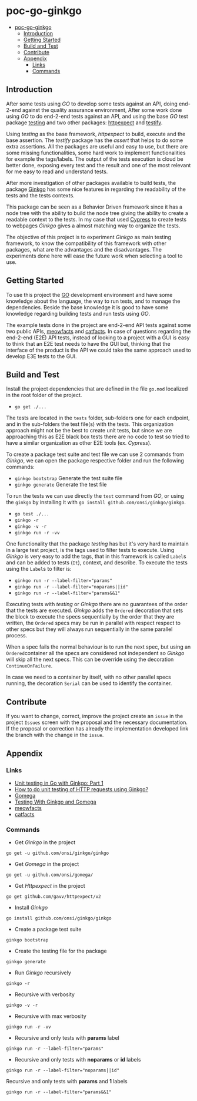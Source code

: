 # poc-go-ginkgo
<!-- TOC -->

- [poc-go-ginkgo](#poc-go-ginkgo)
    - [Introduction](#introduction)
    - [Getting Started](#getting-started)
    - [Build and Test](#build-and-test)
    - [Contribute](#contribute)
    - [Appendix](#appendix)
        - [Links](#links)
        - [Commands](#commands)

<!-- /TOC -->
## Introduction
After some tests using *GO* to develop some tests against an API, doing end-2-end against the quality assurance environment, 
After some work done using *GO* to do end-2-end tests against an API, and using the base *GO* test package [testing](https://pkg.go.dev/testing) and two other packages: [httpexpect](https://pkg.go.dev/github.com/gavv/httpexpect/v2) and [testify](https://pkg.go.dev/github.com/stretchr/testify/assert).

Using *testing* as the base framework, *httpexpect* to build, execute and the base assertion. The *testify* package has the *assert* that helps to do some extra assertions. All the packages are useful and easy to use, but there are some missing functionalities, some hard work to implement functionalities for example the tags/labels. The output of the tests execution is cloud be better done, exposing every test and the result and one of the most relevant for me easy to read and understand tests.

After more investigation of other packages available to build tests, the package [Ginkgo](https://onsi.github.io/ginkgo/) has some nice features in regarding the readability of the tests and the tests contexts.

This package can be seen as a Behavior Driven framework since it has a node tree with the ability to build the node tree giving the ability to create a readable context to the tests. In my case that used [Cypress](https://www.cypress.io/) to create tests to webpages *Ginkgo* gives a almost matching way to organize the tests.

The objective of this project is to experiment *Ginkgo* as main testing framework, to know the compatibility of this framework with other packages, what are the advantages and the disadvantages. The experiments done here will ease the future work when selecting a tool to use.

## Getting Started
To use this project the [GO](https://go.dev/) development environment and have some knowledge about the language, the way to run tests, and to manage the dependencies. Beside the base knowledge it is good to have some knowledge regarding building tests and run tests using *GO*.

The example tests done in the project are end-2-end API tests against some two public APIs, [meowfacts](https://github.com/wh-iterabb-it/meowfacts) and [catfacts](https://alexwohlbruck.github.io/cat-facts/docs/endpoints/facts.html). In case of questions regarding the end-2-end (E2E) API tests, instead of looking to a project with a GUI is easy to think that an E2E test needs to have the GUI but, thinking that the interface of the product is the API we could take the same approach used to develop E3E tests to the GUI.

## Build and Test
Install the project dependencies that are defined in the file `go.mod` localized in the root folder of the project.
- `go get ./...`

The tests are located in the `tests` folder, sub-folders one for each endpoint, and in the sub-folders the test file(s) with the tests. This organization approach might not be the best to create unit tests, but since we are approaching this as E2E black box tests there are no code to test so tried to have a similar organization as other E2E tools (ex. *Cypress*).

To create a package test suite and test file we can use 2 commands from *Ginkgo*, we can open the package respective folder and run the following commands:
- `ginkgo bootstrap` Generate the test suite file
- `ginkgo generate` Generate the test file

To run the tests we can use directly the `test` command from *GO*, or using the `ginkgo` by installing it with `go install github.com/onsi/ginkgo/ginkgo`.

- `go test ./...`
- `ginkgo -r`
- `ginkgo -v -r`
- `ginkgo run -r -vv`

One functionality that the package *testing* has but it's very hard to maintain in a large test project, is the tags used to filter tests to execute. Using *Ginkgo* is very easy to add the tags, that in this framework is called `Label`s and can be added to tests (`It`), context, and describe. To execute the tests using the `Label`s to filter is:
- `ginkgo run -r --label-filter="params"`
- `ginkgo run -r --label-filter="noparams||id"`
- `ginkgo run -r --label-filter="params&&1"`

Executing tests with *testing* or *Ginkgo* there are no guarantees of the order that the tests are executed. *Ginkgo* adds the `Ordered` decoration that sets the block to execute the specs sequentially by the order that they are written, the `Ordered` specs may be run in parallel with respect respect to other specs but they will always run sequentially in the same parallel process.

When a spec fails the normal behaviour is to run the next spec, but using an `Ordered`container all the specs are considered not independent so *Ginkgo* will skip all the next specs. This can be override using the decoration `ContinueOnFailure`.

In case we need to a container by itself, with no other parallel specs running, the decoration `Serial` can be used to identify the container.

## Contribute
If you want to change, correct, improve the project create an `issue` in the project `Issues` screen with the proposal and the necessary documentation. If the proposal or correction has already the implementation developed link the branch with the change in the `issue`.

## Appendix
### Links
- [Unit testing in Go with Ginkgo: Part 1](https://medium.com/boldly-going/unit-testing-in-go-with-ginkgo-part-1-ce6ff06eb17f)
- [How to do unit testing of HTTP requests using Ginkgo?](https://stackoverflow.com/questions/45434849/how-to-do-unit-testing-of-http-requests-using-ginkgo)
- [Gomega](https://onsi.github.io/gomega/#ghttp-testing-http-clients)
- [Testing With Ginkgo and Gomega](https://medium.com/@dees3g/testing-with-ginkgo-and-gomega-1f1ecc8407a8)
- [meowfacts](https://github.com/wh-iterabb-it/meowfacts)
- [catfacts](https://alexwohlbruck.github.io/cat-facts/docs/endpoints/facts.html)

### Commands
- Get *Ginkgo* in the project
```
go get -u github.com/onsi/ginkgo/ginkgo
```

- Get *Gomega* in the project
```
go get -u github.com/onsi/gomega/
```

- Get *Httpexpect* in the project
```
go get github.com/gavv/httpexpect/v2
```

- Install *Ginkgo*
```
go install github.com/onsi/ginkgo/ginkgo
```

- Create a package test suite
```
ginkgo bootstrap
```

- Create the testing file for the package
```
ginkgo generate
```

- Run *Ginkgo* recursively
```
ginkgo -r
```

- Recursive with verbosity
```
ginkgo -v -r
```

- Recursive with max verbosity
```
ginkgo run -r -vv
```

- Recursive and only tests with **params** label
```
ginkgo run -r --label-filter="params"
```

- Recursive and only tests with **noparams** or **id** labels
```
ginkgo run -r --label-filter="noparams||id"
```

Recursive and only tests with **params** and **1** labels
```
ginkgo run -r --label-filter="params&&1"
```